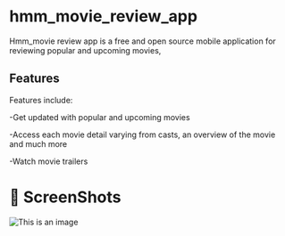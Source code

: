 # hmm_movie_review_app

Hmm_movie review app is a free and open source mobile application for reviewing popular and upcoming movies, 

## Features

Features include:

-Get updated with popular and upcoming movies

-Access each movie detail varying from casts, an overview of the movie and much more

-Watch movie trailers

# :camera_flash: ScreenShots

![This is an image]([[[https://photos.app.goo.gl/NkTT6k9rheMeeCiK8](https://photos.google.com/share/AF1QipMJ9iLsVdl3k_63Q7i43kTCY7dDaqOmLDBoEV8qYa5678t6p83XC8vFXc2sWfVBeQ/photo/AF1QipNFZIiBIuLuVNKEHSVBs7y2_7Jn6bU0btJatFAw?key=RUdSZ2ZvUUQydEgyT2RlY2RzZ184dmZJSXpMY2hn)](https://www.dropbox.com/s/8i1va88ryy3c59j/Screenshot_20220804-121841.png?dl=0)](https://previews.dropbox.com/p/thumb/ABkDZrTimkg7ZnuB4iKJNAY92H6_jTf9Y4mX8Idvcj1CcJHEG6LAVus6nN-VPubFsAiiEayIEF2Lo8SY03xbiXNlE6i6HXvtQvwCwT3t5-QlUcSiwjXjoXj2zif2Oj3IHL05Ejsmdm1cWKtlnjBUk7QBCYaAc56c9dNmI4T87QFLjeAEAlbooHPAj0QkKCnvBMY9fAWc_Lj2XBHv-1n0mrNatoxGucssRL2mmwcpwxYTRMKNyh1RP2FWgqyf5Wq1A_EejBUqRxv4B_IaJ9SmIImyB_05m94VRybqJZl5VUhxls03cLWwkji1IUxyGt1MM7mUaKetE9t-r5nEFR4l3-DJwDykaBtAcDzlwzolQPrczpCi5dukNiUBmt_y7IxKl44/p.png))




